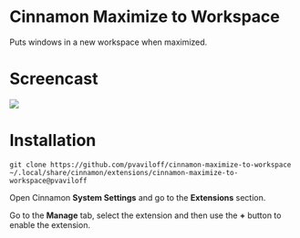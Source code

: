 # Cinnamon Maximize to Workspace

Puts windows in a new workspace when maximized.

# Screencast

![](assets/screencast.gif)

# Installation

```
git clone https://github.com/pvaviloff/cinnamon-maximize-to-workspace ~/.local/share/cinnamon/extensions/cinnamon-maximize-to-workspace@pvaviloff
```

Open Cinnamon **System Settings** and go to the **Extensions** section.

Go to the **Manage** tab, select the extension and then use the **+** button to enable the extension.
